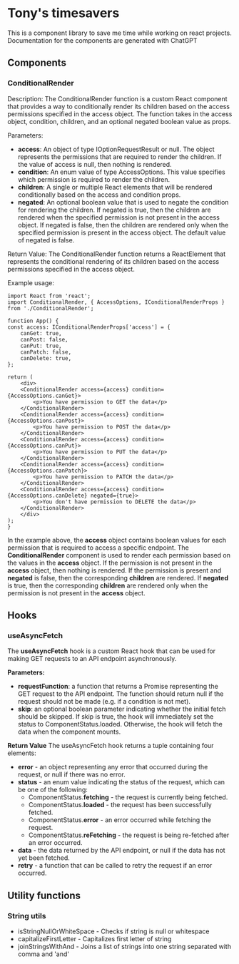 # Tony's timesavers

This is a component library to save me time while working on react projects.
Documentation for the components are generated with ChatGPT

## Components

### ConditionalRender
Description:
The ConditionalRender function is a custom React component that provides a way to conditionally render its children based on the access permissions specified in the access object. The function takes in the access object, condition, children, and an optional negated boolean value as props.

Parameters:
 - **access**: An object of type IOptionRequestResult or null. The object represents the permissions that are required to render the children. If the value of access is null, then nothing is rendered.
 - **condition**: An enum value of type AccessOptions. This value specifies which permission is required to render the children.
 - **children**: A single or multiple React elements that will be rendered conditionally based on the access and condition props.
 - **negated**: An optional boolean value that is used to negate the condition for rendering the children. If negated is true, then the children are rendered when the specified permission is not present in the access object. If negated is false, then the children are rendered only when the specified permission is present in the access object. The default value of negated is false.

Return Value:
The ConditionalRender function returns a ReactElement that represents the conditional rendering of its children based on the access permissions specified in the access object.

Example usage: 

    import React from 'react';
    import ConditionalRender, { AccessOptions, IConditionalRenderProps } from './ConditionalRender';

    function App() {
    const access: IConditionalRenderProps['access'] = {
        canGet: true,
        canPost: false,
        canPut: true,
        canPatch: false,
        canDelete: true,
    };

    return (
        <div>
        <ConditionalRender access={access} condition={AccessOptions.canGet}>
            <p>You have permission to GET the data</p>
        </ConditionalRender>
        <ConditionalRender access={access} condition={AccessOptions.canPost}>
            <p>You have permission to POST the data</p>
        </ConditionalRender>
        <ConditionalRender access={access} condition={AccessOptions.canPut}>
            <p>You have permission to PUT the data</p>
        </ConditionalRender>
        <ConditionalRender access={access} condition={AccessOptions.canPatch}>
            <p>You have permission to PATCH the data</p>
        </ConditionalRender>
        <ConditionalRender access={access} condition={AccessOptions.canDelete} negated={true}>
            <p>You don't have permission to DELETE the data</p>
        </ConditionalRender>
        </div>
    );
    }

In the example above, the **access** object contains boolean values for each permission that is required to access a specific endpoint. The **ConditionalRender** component is used to render each permission based on the values in the **access** object. If the permission is not present in the **access** object, then nothing is rendered. If the permission is present and **negated** is false, then the corresponding **children** are rendered. If **negated** is true, then the corresponding **children** are rendered only when the permission is not present in the **access** object.

## Hooks

### useAsyncFetch
The **useAsyncFetch** hook is a custom React hook that can be used for making GET requests to an API endpoint asynchronously.

**Parameters:**
 - **requestFunction**: a function that returns a Promise representing the GET request to the API endpoint. The function should return null if the request should not be made (e.g. if a condition is not met).
 - **skip**: an optional boolean parameter indicating whether the initial fetch should be skipped. If skip is true, the hook will immediately set the status to ComponentStatus.loaded. Otherwise, the hook will fetch the data when the component mounts.

**Return Value**
The useAsyncFetch hook returns a tuple containing four elements:

 - **error** - an object representing any error that occurred during the request, or null if there was no error.
 - **status** - an enum value indicating the status of the request, which can be one of the following:
     - ComponentStatus.**fetching** - the request is currently being fetched.
     - ComponentStatus.**loaded** - the request has been successfully fetched.
     - ComponentStatus.**error** - an error occurred while fetching the request.
     - ComponentStatus.**reFetching** - the request is being re-fetched after an error occurred.
 - **data** - the data returned by the API endpoint, or null if the data has not yet been fetched.
 - **retry** - a function that can be called to retry the request if an error occurred.

## Utility functions

### String utils
 - isStringNullOrWhiteSpace - Checks if string is null or whitespace
 - capitalizeFirstLetter - Capitalizes first letter of string
 - joinStringsWithAnd - Joins a list of strings into one string separated with comma and 'and'